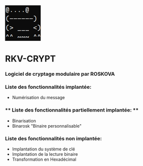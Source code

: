![Logo](https://raw.githubusercontent.com/Roskova/RKV-CRYPT/main/logo.png)
# RKV-CRYPT
### Logiciel de cryptage modulaire par ROSKOVA
### Liste des fonctionnalités implantée:
* Numérisation du message	
### ** Liste des fonctionnalités partiellement implantée: **			
* Binarisation              		
* Binarosk "Binaire personnalisable"
 ### Liste des fonctionnalités non implantée:
* Implantation du système de clé	
* Implantation de la lecture binaire
* Transformation en Hexadécimal	
